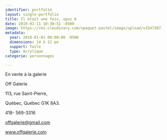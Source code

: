 ```yaml
---
identifier: portfolio
layout: single-portfolio
title: Il était une fois, opus 6
date: 2019-01-11 10:30:51 -0500
image: https://res.cloudinary.com/npaquet-pastel/image/upload/v1547307117/44265616_2187643068171595_2264983950239727616_n.jpg
metadata:
  year: 2018-01-01 00:00:00 -0500
  dimensions: 14 X 11 po
  support: Toile
  type: Acrylique
categorie: personnages

---
```

En vente à la galerie 

Off Galerie 

113, rue Saint-Pierre, 

Québec, Québec  G1K 8A3. 

418- 569-3316

offgalerie@gmail.com

www.offgalerie.com
